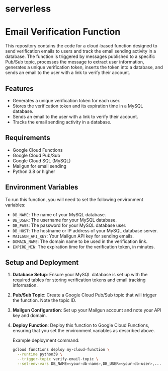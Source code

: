 # serverless

# Email Verification Function

This repository contains the code for a cloud-based function designed to send verification emails to users and track the email sending activity in a database. The function is triggered by messages published to a specific Pub/Sub topic, processes the message to extract user information, generates a unique verification token, inserts the token into a database, and sends an email to the user with a link to verify their account.

## Features

- Generates a unique verification token for each user.
- Stores the verification token and its expiration time in a MySQL database.
- Sends an email to the user with a link to verify their account.
- Tracks the email sending activity in a database.

## Requirements

- Google Cloud Functions
- Google Cloud Pub/Sub
- Google Cloud SQL (MySQL)
- Mailgun for email sending
- Python 3.8 or higher

## Environment Variables

To run this function, you will need to set the following environment variables:

- `DB_NAME`: The name of your MySQL database.
- `DB_USER`: The username for your MySQL database.
- `DB_PASS`: The password for your MySQL database user.
- `DB_HOST`: The hostname or IP address of your MySQL database server.
- `MAILGUN_API_KEY`: Your Mailgun API key for sending emails.
- `DOMAIN_NAME`: The domain name to be used in the verification link.
- `EXPIRE_MIN`: The expiration time for the verification token, in minutes.

## Setup and Deployment

1. **Database Setup**: Ensure your MySQL database is set up with the required tables for storing verification tokens and email tracking information.

2. **Pub/Sub Topic**: Create a Google Cloud Pub/Sub topic that will trigger the function. Note the topic ID.

3. **Mailgun Configuration**: Set up your Mailgun account and note your API key and domain.

4. **Deploy Function**: Deploy this function to Google Cloud Functions, ensuring that you set the environment variables as described above.

   Example deployment command:

   ```bash
   gcloud functions deploy my-cloud-function \
     --runtime python39 \
     --trigger-topic verify-email-topic \
     --set-env-vars DB_NAME=<your-db-name>,DB_USER=<your-db-user>,...

